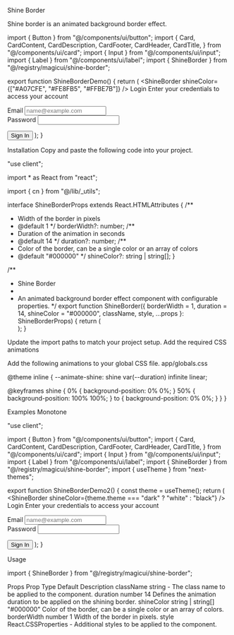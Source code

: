 Shine Border

Shine border is an animated background border effect.

import { Button } from "@/components/ui/button";
import {
Card,
CardContent,
CardDescription,
CardFooter,
CardHeader,
CardTitle,
} from "@/components/ui/card";
import { Input } from "@/components/ui/input";
import { Label } from "@/components/ui/label";
import { ShineBorder } from "@/registry/magicui/shine-border";

export function ShineBorderDemo() {
return (
<Card className="relative overflow-hidden max-w-[350px] w-full">
<ShineBorder shineColor={["#A07CFE", "#FE8FB5", "#FFBE7B"]} />
<CardHeader>
<CardTitle>Login</CardTitle>
<CardDescription>
Enter your credentials to access your account
</CardDescription>
</CardHeader>
<CardContent>
<form>
<div className="grid gap-4">
<div className="grid gap-2">
<Label htmlFor="email">Email</Label>
<Input id="email" type="email" placeholder="name@example.com" />
</div>
<div className="grid gap-2">
<Label htmlFor="password">Password</Label>
<Input id="password" type="password" />
</div>
</div>
</form>
</CardContent>
<CardFooter>
<Button className="w-full">Sign In</Button>
</CardFooter>
</Card>
);
}

Installation
Copy and paste the following code into your project.

"use client";

import \* as React from "react";

import { cn } from "@/lib/\_utils";

interface ShineBorderProps extends React.HTMLAttributes<HTMLDivElement> {
/\*\*

- Width of the border in pixels
- @default 1
  \*/
  borderWidth?: number;
  /\*\*
- Duration of the animation in seconds
- @default 14
  \*/
  duration?: number;
  /\*\*
- Color of the border, can be a single color or an array of colors
- @default "#000000"
  \*/
  shineColor?: string | string[];
  }

/\*\*

- Shine Border
-
- An animated background border effect component with configurable properties.
  \*/
  export function ShineBorder({
  borderWidth = 1,
  duration = 14,
  shineColor = "#000000",
  className,
  style,
  ...props
  }: ShineBorderProps) {
  return (
  <div
  style={
  {
  "--border-width": `${borderWidth}px`,
  "--duration": `${duration}s`,
  backgroundImage: `radial-gradient(transparent,transparent, ${
            Array.isArray(shineColor) ? shineColor.join(",") : shineColor
          },transparent,transparent)`,
  backgroundSize: "300% 300%",
  mask: `linear-gradient(#fff 0 0) content-box, linear-gradient(#fff 0 0)`,
  WebkitMask: `linear-gradient(#fff 0 0) content-box, linear-gradient(#fff 0 0)`,
  WebkitMaskComposite: "xor",
  maskComposite: "exclude",
  padding: "var(--border-width)",
  ...style,
  } as React.CSSProperties
  }
  className={cn(
  "pointer-events-none absolute inset-0 size-full rounded-[inherit] will-change-[background-position] motion-safe:animate-shine",
  className,
  )}
  {...props}
  />
  );
  }

Update the import paths to match your project setup.
Add the required CSS animations

Add the following animations to your global CSS file.
app/globals.css

@theme inline {
--animate-shine: shine var(--duration) infinite linear;

@keyframes shine {
0% {
background-position: 0% 0%;
}
50% {
background-position: 100% 100%;
}
to {
background-position: 0% 0%;
}
}
}

Examples
Monotone

"use client";

import { Button } from "@/components/ui/button";
import {
Card,
CardContent,
CardDescription,
CardFooter,
CardHeader,
CardTitle,
} from "@/components/ui/card";
import { Input } from "@/components/ui/input";
import { Label } from "@/components/ui/label";
import { ShineBorder } from "@/registry/magicui/shine-border";
import { useTheme } from "next-themes";

export function ShineBorderDemo2() {
const theme = useTheme();
return (
<Card className="relative overflow-hidden">
<ShineBorder shineColor={theme.theme === "dark" ? "white" : "black"} />
<CardHeader>
<CardTitle>Login</CardTitle>
<CardDescription>
Enter your credentials to access your account
</CardDescription>
</CardHeader>
<CardContent>
<form>
<div className="grid gap-4">
<div className="grid gap-2">
<Label htmlFor="email">Email</Label>
<Input id="email" type="email" placeholder="name@example.com" />
</div>
<div className="grid gap-2">
<Label htmlFor="password">Password</Label>
<Input id="password" type="password" />
</div>
</div>
</form>
</CardContent>
<CardFooter>
<Button className="w-full">Sign In</Button>
</CardFooter>
</Card>
);
}

Usage

import { ShineBorder } from "@/registry/magicui/shine-border";

<div className="relative h-[500px] w-full overflow-hidden">
  <ShineBorder />
</div>

Props
Prop Type Default Description
className string - The class name to be applied to the component.
duration number 14 Defines the animation duration to be applied on the shining border.
shineColor string | string[] "#000000" Color of the border, can be a single color or an array of colors.
borderWidth number 1 Width of the border in pixels.
style React.CSSProperties - Additional styles to be applied to the component.
